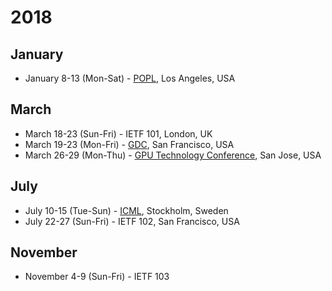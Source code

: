 # 2018

## January

* January 8-13 (Mon-Sat) - [POPL](http://popl18.sigplan.org/), Los Angeles, USA

## March

* March 18-23 (Sun-Fri) - IETF 101, London, UK
* March 19-23 (Mon-Fri) - [GDC](http://www.gdconf.com/), San Francisco, USA
* March 26-29 (Mon-Thu) - [GPU Technology Conference](http://www.gputechconf.com/), San Jose, USA

## July

* July 10-15 (Tue-Sun) - [ICML](https://2017.icml.cc/Conferences/2018), Stockholm, Sweden
* July 22-27 (Sun-Fri) - IETF 102, San Francisco, USA

## November

* November 4-9 (Sun-Fri) - IETF 103

